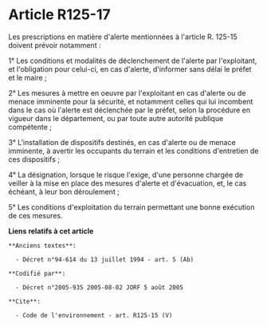 # Article R125-17

Les prescriptions en matière d'alerte mentionnées à l'article R. 125-15 doivent prévoir notamment : 

1° Les conditions et modalités de déclenchement de l'alerte par l'exploitant, et l'obligation pour celui-ci, en cas d'alerte,
d'informer sans délai le préfet et le maire ; 

2° Les mesures à mettre en oeuvre par l'exploitant en cas d'alerte ou de menace imminente pour la sécurité, et notamment
celles qui lui incombent dans le cas où l'alerte est déclenchée par le préfet, selon la procédure en vigueur dans le
département, ou par toute autre autorité publique compétente ; 

3° L'installation de dispositifs destinés, en cas d'alerte ou de menace imminente, à avertir les occupants du terrain et les
conditions d'entretien de ces dispositifs ; 

4° La désignation, lorsque le risque l'exige, d'une personne chargée de veiller à la mise en place des mesures d'alerte et
d'évacuation, et, le cas échéant, à leur bon déroulement ; 

5° Les conditions d'exploitation du terrain permettant une bonne exécution de ces mesures.

**Liens relatifs à cet article**

	**Anciens textes**:

	  - Décret n°94-614 du 13 juillet 1994 - art. 5 (Ab)

	**Codifié par**:

	  - Décret n°2005-935 2005-08-02 JORF 5 août 2005

	**Cite**:

	  - Code de l'environnement - art. R125-15 (V)
